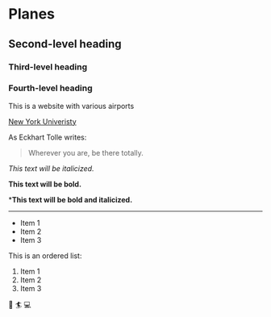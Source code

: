 # Planes

## Second-level heading

### Third-level heading

### Fourth-level heading

This is a website with various airports

[New York Univeristy](https://nyu.edu)

As Eckhart Tolle writes:
> Wherever you are, be there totally.

*This text will be italicized.*

**This text will be bold.**

***This text will be bold and italicized.**

***

- Item 1
- Item 2
- Item 3


This is an ordered list:
1. Item 1
2. Item 2
3. Item 3

:book: :surfer: :computer:
